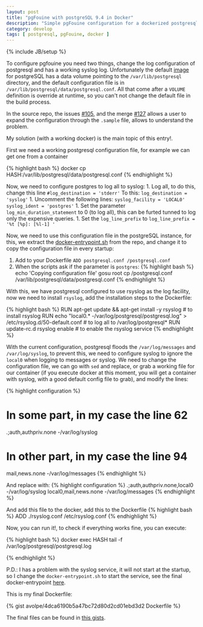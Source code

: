 ```yaml
---
layout: post
title: "pgFouine with postgreSQL 9.4 in Docker"
description: "Simple pgFouine configuration for a dockerized postgresql"
category: develop
tags: [ postgresql, pgFouine, docker ]
---
```

{% include JB/setup %}

To configure pgfouine you need two things, change the log configuration of
postgresql and has a working syslog log. Unfortunately the default
[image](docker-image) for postgreSQL has a data volume pointing to the
`/var/lib/postgresql` directory, and the default configuration file is in
`/var/lib/postgresql/data/postgresql.conf`. All that come after a `VOLUME`
definition is override at runtime, so you can't not change the default file in
the build process.

In the source repo, the issues
[#105](https://github.com/docker-library/postgres/issues/105), and the merge
[#127](https://github.com/docker-library/postgres/pull/127) allows a user to 
expand the configuration through the `.sample` file, allows to understand the problem.

My solution (with a working docker) is the main topic of this entry!.

First we need a working postgresql configuration file, for example we can get
one from a container

{% highlight bash %}
 docker cp HASH:/var/lib/postgresql/data/postgresql.conf
{% endhighlight %}

Now, we need to configure postgres to log all to syslog:
    1. Log all, to do this, change this line
      `#log_destination = 'stderr'`
      To this:
      `log_destination = 'syslog'`
    1. Uncomment the following lines:
      `syslog_facility = 'LOCAL0'`
      `syslog_ident = 'postgres'`
    1. Set the parameter `log_min_duration_statement` to 0 (to log all), this can
      be furted tunned to log only the expensive queries.
    1. Set the `log_line_prefix` to `log_line_prefix = '%t [%p]: [%l-1] '`

Now, we need to use this configuration file in the postgreSQL instance, for
this, we extract the [docker-entrypoint.sh](docker-entrypoint) from the repo,
and change it to copy the configuration file in every startup:

  1. Add to your Dockerfile `ADD postgresql.conf /postgresql.conf`
  1. When the scripts ask if the parameter is `postgres`:
{% highlight bash %}
echo 'Copying configuration file'
gosu root cp /postgresql.conf /var/lib/postgresql/data/postgresql.conf
{% endhighlight %}

With this, we have postgresql configured to use rsyslog as the log facility, now
we need to install `rsyslog`, add the installation steps to the
Dockerfile:

{% highlight bash %}
RUN apt-get update && apt-get install -y rsyslog # to install rsyslog
RUN echo "local0.* -/var/log/postgresql/postgresql.log" > /etc/rsyslog.d/50-default.conf # to log all to /var/log/postgresql*
RUN update-rc.d rsyslog enable # to enable the rsyslog service
{% endhighlight %}

With the current configuration, postgresql floods the `/var/log/messages` and
`/var/log/syslog`, to prevent this, we need to configure syslog to ignore the
`local0` when logging to messages or syslog. We need to change the configuration
file, we can go with `sed` and replace, or grab a working file for our container
(if you execute docker at this moment, you will get a container with syslog,
with a good default config file to grab), and modify the lines:

{% highlight configuration %}
# In some part, in my case the line  62
*.*;auth,authpriv.none -/var/log/syslog
# In other part, in my case the line 94
mail,news.none -/var/log/messages
{% endhighlight %}

And replace with:
{% highlight configuration %}
*.*;auth,authpriv.none,local0 -/var/log/syslog
local0,mail,news.none -/var/log/messages
{% endhighlight %}

And add this file to the docker, add this to the Dockerfile
{% highlight bash %}
ADD ./rsyslog.conf /etc/rsyslog.conf
{% endhighlight %}

Now, you can run it!, to check if everything works fine, you can execute:

{% highlight bash %}
docker exec HASH tail -f /var/log/postgresql/postgresql.log

{% endhighlight %}

P.D.: I has a problem with the syslog service, it will not start at the startup,
so I change the `docker-entrypoint.sh` to start the service, see the final
docker-entrypoint [here](gist).


This is my final Dockerfile:

{% gist avolpe/4dca6190b5a47bc72d80d2cd01ebd3d2 Dockerfile %}

The final files can be found in [this gists](gist).


[basic-auth]: https://en.wikipedia.org/wiki/Basic_access_authentication
[gist]: http://127.0.0.1:4000/develop/2016/04/11/pgfouine-with-postgresql-94-in-docker
[docker-image]: https://hub.docker.com/_/postgres/
[docker-entrypoint]: https://github.com/docker-library/postgres/blob/8e867c8ba0fc8fd347e43ae53ddeba8e67242a53/9.4/docker-entrypoint.sh

